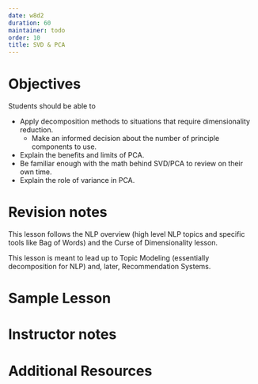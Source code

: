 ```yaml
---
date: w8d2
duration: 60
maintainer: todo
order: 10
title: SVD & PCA
---
```


# Objectives

Students should be able to
* Apply decomposition methods to situations that require dimensionality reduction.
  * Make an informed decision about the number of principle components to use.
* Explain the benefits and limits of PCA.
* Be familiar enough with the math behind SVD/PCA to review on their own time.
* Explain the role of variance in PCA.

# Revision notes

This lesson follows the NLP overview (high level NLP topics and specific tools like Bag of Words) and the Curse of Dimensionality lesson.

This lesson is meant to lead up to Topic Modeling (essentially decomposition for NLP) and, later, Recommendation Systems.

# Sample Lesson

# Instructor notes



# Additional Resources
